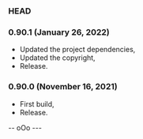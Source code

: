 ### HEAD

### 0.90.1 (January 26, 2022)

  * Updated the project dependencies,
  * Updated the copyright,
  * Release.


### 0.90.0 (November 16, 2021)

  * First build,
  * Release.


-- oOo ---

